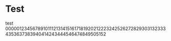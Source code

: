 # Test
test
0000012345678910111213141516171819202122232425262728293031323334353637383940414243444546474849505152